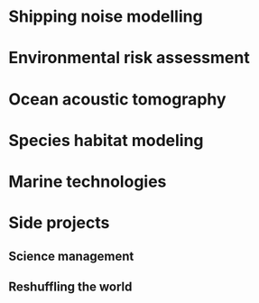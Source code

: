 # Shipping noise modelling
# Environmental risk assessment
# Ocean acoustic tomography
# Species habitat modeling
# Marine technologies

# Side projects
## Science management
## Reshuffling the world
